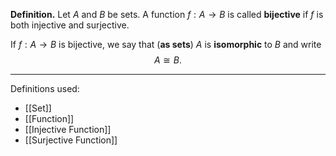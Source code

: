 **Definition.** Let $A$ and $B$ be sets. A function $f:A\to B$ is called **bijective** if $f$ is both injective and surjective.

If $f:A\to B$ is bijective, we say that (**as sets**) $A$ is **isomorphic** to $B$ and write $$A\cong B.$$
***
Definitions used:
- [[Set]]
- [[Function]]
- [[Injective Function]]
- [[Surjective Function]]